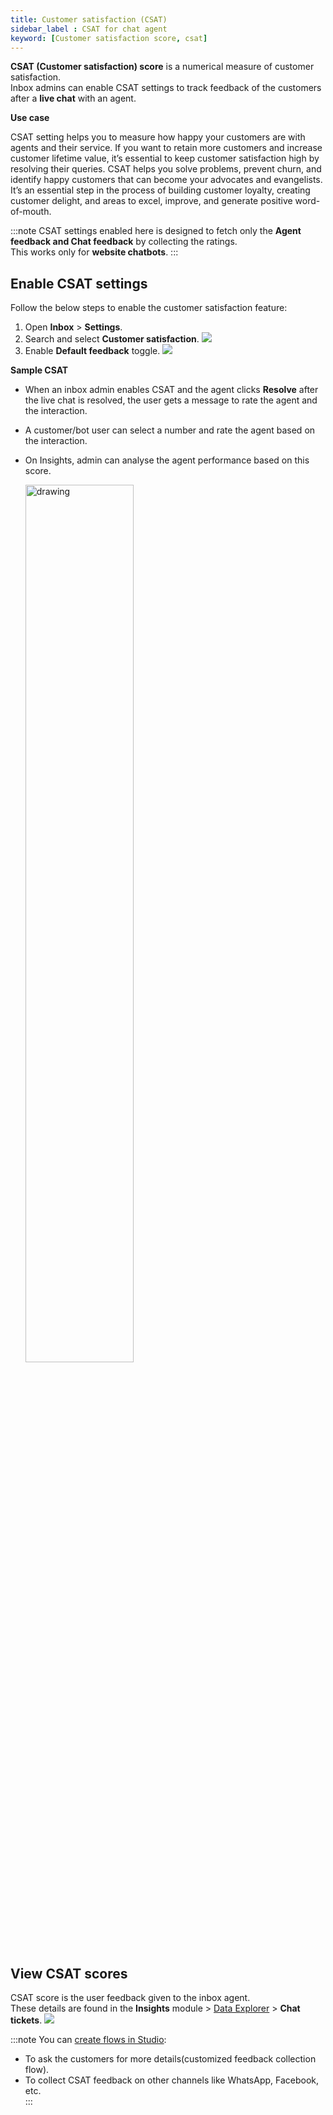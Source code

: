 ```yaml
---
title: Customer satisfaction (CSAT)
sidebar_label : CSAT for chat agent
keyword: [Customer satisfaction score, csat]
---
```


**CSAT (Customer satisfaction) score** is a numerical measure of customer satisfaction.      
Inbox admins can enable CSAT settings to track feedback of the customers after a **live chat** with an agent.

**Use case**     

CSAT setting helps you to measure how happy your customers are with agents and their service. If you want to retain more customers and increase customer lifetime value, it’s essential to keep customer satisfaction high by resolving their queries. CSAT helps you solve problems, prevent churn, and identify happy customers that can become your advocates and evangelists. It’s an essential step in the process of building customer loyalty, creating customer delight, and areas to excel, improve, and generate positive word-of-mouth.

:::note
CSAT settings enabled here is designed to fetch only the **Agent feedback and Chat feedback** by collecting the ratings.      
This works only for **website chatbots**. 
:::


## Enable CSAT settings 

Follow the below steps to enable the customer satisfaction feature: 

1. Open **Inbox** > **Settings**.
2. Search and select **Customer satisfaction**.
    ![](https://i.imgur.com/m0SyGqU.jpg)
3. Enable **Default feedback** toggle. 
    ![](https://i.imgur.com/C99xJ7F.png)

**Sample CSAT**

- When an inbox admin enables CSAT and the agent clicks **Resolve** after the live chat is resolved, the user gets a message to rate the agent and the interaction. 
- A customer/bot user can select a number and rate the agent based on the interaction.   
- On Insights, admin can analyse the agent performance based on this score.       
    
    <img src="https://i.imgur.com/5puH1He.png" alt="drawing" width="60%"/>


## View CSAT scores 

CSAT score is the user feedback given to the inbox agent.     
These details are found in the **Insights** module > [Data Explorer](https://docs.yellow.ai/docs/platform_concepts/growth/dataexplorer/defaulttables#1-types-of-default-tables) > **Chat tickets**.
    ![](https://i.imgur.com/Aqxl9iG.png)



:::note
You can [create flows in Studio](https://docs.yellow.ai/docs/cookbooks/insights/botagentfedback):    
- To ask the customers for more details(customized feedback collection flow).     
- To collect CSAT feedback on other channels like WhatsApp, Facebook, etc.    
:::




